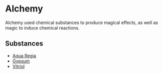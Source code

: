 # Alchemy

<meta property="og:description" content="Alchemy used chemical substances to produce magical effects, as well as magic to induce chemical reactions.">

Alchemy used chemical substances to produce magical effects, as well as magic to induce chemical reactions.

## Substances

- [Aqua Regia](aqua-regia.md)
- [Gypsum](gypsum.md)
- [Vitriol](vitriol/introduction.md)